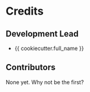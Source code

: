 # Credits

## Development Lead

* {{ cookiecutter.full_name }}

## Contributors

None yet. Why not be the first?
